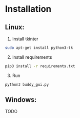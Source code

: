 # Installation
## Linux:
1. Install tkinter
```bash
sudo apt-get install python3-tk
```
2. Install requirements
```bash
pip3 install -r requirements.txt
```
3. Run
```bash
python3 buddy_gui.py
```
## Windows:
TODO